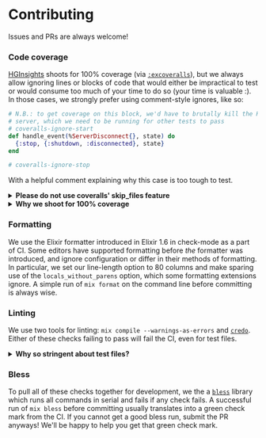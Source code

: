 # Contributing

Issues and PRs are always welcome!

### Code coverage

[HGInsights](https://github.com/HGInsights) shoots for 100% coverage (via
[`:excoveralls`](https://github.com/parroty/excoveralls)), but we always allow
ignoring lines or blocks of code that would either be impractical to test
or would consume too much of your time to do so (your time is valuable :).
In those cases, we strongly prefer using comment-style ignores, like so:

```elixir
# N.B.: to get coverage on this block, we'd have to brutally kill the HTTP
# server, which we need to be running for other tests to pass
# coveralls-ignore-start
def handle_event(%ServerDisconnect{}, state) do
  {:stop, {:shutdown, :disconnected}, state}
end

# coveralls-ignore-stop
```

With a helpful comment explaining why this case is too tough to test.

<details>
<summary><b>Please do not use coveralls' skip_files feature</b></summary>
<br>

Coveralls also allows ignoring by adding file patterns to the `coveralls.json`
file:

```json
{
  "coverage_options": {
    "minimum_coverage": 100,
    "treat_no_relevant_lines_as_covered" : true
  },
  "skip_files": [
    "^test",
    "^deps",
    "^lib/my_app/my_file.ex"
  ]
}
```

But in our experience, this only leads to confusion over why a file is not
being reported in the coverage detail. If an entire module needs to be ignored,
we prefer wrapping the entire `defmodule/2` call in ignore comments.

</details>

<details>
<summary><b>Why we shoot for 100% coverage</b></summary>
<br>

Shooting for 100% code coverage is a bit controversial. Proponents sometimes
claim: "if the line isn't covered why do you need it?" Critics often accuse
the practice of being overly perfectionist and typically impractical, forcing
developers to write tests simply for the sake of coverage instead of
meaningfulness. Certainly there is a balance between the time spent writing a
test and the time saved by that test catching a regression.

HGInsights tries to take a practical and center-line approach. Truly,
**we do not require 100% lines covered**. Through usage of coveralls-ignore
comments, we artificially inflate our numbers to 100% so a change can be
immediately and naively validated as "not having changed coverage." If we
required a lower percentage, say 80%, adding new features or otherwise code
could change whether or not a project meets the requirement, even assuming
all _new_ code is merged at 100% coverage, simply because the denominator of
`covered_lines / total_lines` changes.

</details>

### Formatting

We use the Elixir formatter introduced in Elixir 1.6 in check-mode as a part
of CI. Some editors have supported formatting before _the_ formatter was
introduced, and ignore configuration or differ in their methods of formatting.
In particular, we set our line-length option to 80 columns and make sparing
use of the `locals_without_parens` option, which some formatting extensions
ignore. A simple run of `mix format` on the command line before committing
is always wise.

### Linting

We use two tools for linting: `mix compile --warnings-as-errors` and
[`credo`](https://github.com/rrrene/credo). Either of these checks failing to
pass will fail the CI, even for test files.

<details>
<summary><b>Why so stringent about test files?</b></summary>
<br>

It may seem overzealous to care so much about the linting and formatting of
test files. They're just tests, right?

We believe that more often than not, the testing suite of a library or service
most clearly explains how that library or service works. Test suites are
also integration-points between developers: a well-written suite attracts
a community of fast-moving feature implementations and quick maintenance.
Therefore we treat the readability and consistency of tests with paramount
concern.

</details>

### Bless

To pull all of these checks together for development, we the a
[`bless`](https://github.com/NFIBrokerage/bless) library which runs all commands
in serial and fails if any check fails. A successful run of `mix bless`
before committing usually translates into a green check mark from the CI.
If you cannot get a good bless run, submit the PR anyways! We'll be happy to
help you get that green check mark.
